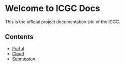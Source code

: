 # Welcome to ICGC Docs

This is the official project documentation site of the ICGC.

## Contents

* [Portal](portal/about.md)
* [Cloud](cloud/guide.md)
* [Submission](submission/about.md)

